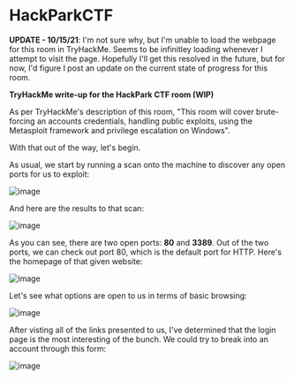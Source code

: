 # HackParkCTF
**UPDATE - 10/15/21**: I'm not sure why, but I'm unable to load the webpage for this room in TryHackMe. Seems to be infinitley loading whenever I attempt to visit the page. Hopefully I'll get this resolved in the future, but for now, I'd figure I post an update on the current state of progress for this room.

**TryHackMe write-up for the HackPark CTF room (WIP)**

As per TryHackMe's description of this room, "This room will cover brute-forcing an accounts credentials, handling public exploits, using the Metasploit framework and privilege escalation on Windows".

With that out of the way, let's begin.

As usual, we start by running a scan onto the machine to discover any open ports for us to exploit:

![image](https://user-images.githubusercontent.com/53369798/112157389-8ae0cc00-8bbd-11eb-81d3-28a2a5196de2.png)

And here are the results to that scan:

![image](https://user-images.githubusercontent.com/53369798/112157655-d1362b00-8bbd-11eb-8439-72f49528158f.png)

As you can see, there are two open ports: **80** and **3389**. Out of the two ports, we can check out port 80, which is the default port for HTTP. Here's the homepage of that given website:

![image](https://user-images.githubusercontent.com/53369798/112157932-12c6d600-8bbe-11eb-893d-351681808d0d.png)

Let's see what options are open to us in terms of basic browsing:

![image](https://user-images.githubusercontent.com/53369798/112162187-37bd4800-8bc2-11eb-92b9-582c8c4154a9.png)

After visting all of the links presented to us, I've determined that the login page is the most interesting of the bunch. We could try to break into an account through this form:

![image](https://user-images.githubusercontent.com/53369798/112166027-a5b73e80-8bc5-11eb-8425-398e1d5de378.png)

